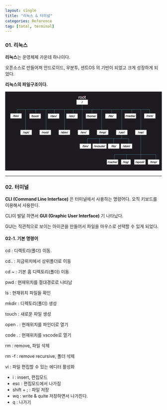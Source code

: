 ```yaml
---
layout: single
title: "리눅스 & 터미널"
categories: Reference
tag: [total, terminal]
---
```


### 01. 리눅스

**리눅스**는 운영체제 가운데 하나이다.

오픈소스로 만들어져 안드로이드, 우분투, 센트OS 의 기반이 되었고 크게 성장하게 되었다.

**리눅스의 파일구조이다.**

![2022-02-2210.45.31](/images/2022-02-2210.45.31.png)

---

### 02. 터미널

**CLI (Command Line Interface)** 은 터미널에서 사용하는 명령어다. 오직 키보드를 이용해서 사용한다.

CLI이 발달 하면서 **GUI (Graphic User Interface)** 기 나타났다.

GUI는 직관적으로 보이는 아이콘을 만들어서 파일을 마우스로 선택할 수 있게 되었다.

#### 02-1. 기본 명령어

cd : 디렉토리(폴더) 이동.

cd.. : 지금위치에서 상위폴더로 이동

cd ~ : 기본 홈 디렉토리(폴더) 이동

pwd : 현재위치를 절대경로로 나타남

ls : 현재위치 파일들 확인

mkdir : 디렉토리(폴더) 생성

touch : 새로운 파일 생성

open . : 현재위치를 파인더로 열기

code . : 현재위치를 vscode로 열기

rm : remove, 파일 삭제

rm -f : remove recursive, 폴더 삭제

vi : 파일 편집할 수 있는 에디터 활성화

- i : insert, 편집모드
- esc : 편집모드에서 나가짐
- shift + ; : 파일 저장
- wq : write & quite 저장하면서 나가진다.
- q : 나가기
